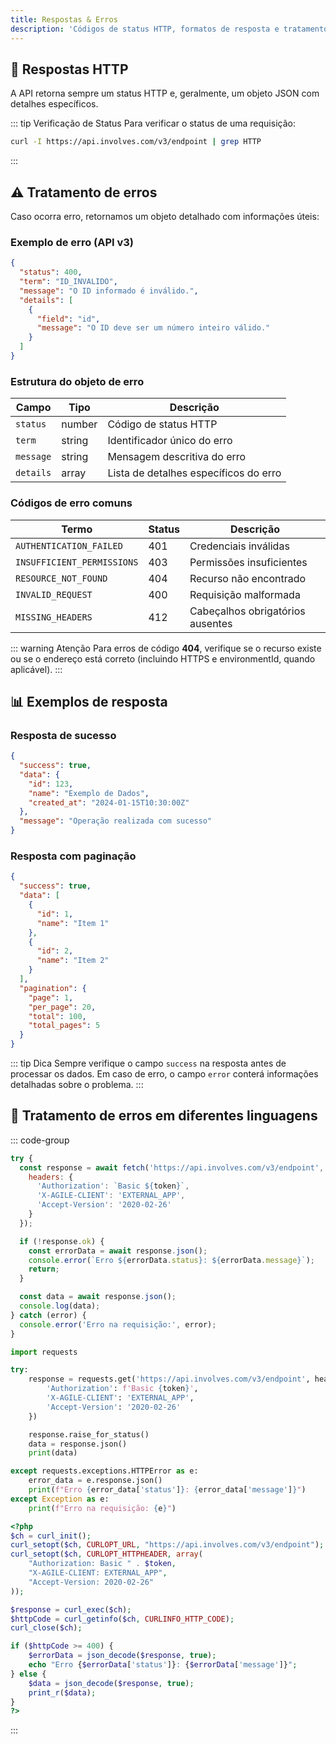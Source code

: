 ```yaml
---
title: Respostas & Erros
description: 'Códigos de status HTTP, formatos de resposta e tratamento de erros da API do Involves Stage.'
---
```


## 📜 Respostas HTTP

A API retorna sempre um status HTTP e, geralmente, um objeto JSON com detalhes específicos.

<script setup>
import ApiCard from '../.vitepress/theme/components/ApiCard.vue'

const statusTable = [
  {
    key: '200',
    description: '<code>OK</code> — Requisição bem-sucedida',
    color: 'green'
  },
  {
    key: '400',
    description: '<code>Bad Request</code> — Erro na requisição (verifique formato e parâmetros)',
    color: 'red'
  },
  {
    key: '401',
    description: '<code>Unauthorized</code> — Erro de autenticação',
    color: 'red'
  },
  {
    key: '403',
    description: '<code>Forbidden</code> — Permissões insuficientes',
    color: 'red'
  },
  {
    key: '404',
    description: '<code>Not Found</code> — Recurso ou URL inexistente',
    color: 'purple'
  },
  {
    key: '406',
    description: '<code>Not Acceptable</code> — Versão do endpoint inválida ou cabeçalho incorreto',
    color: 'yellow'
  },
  {
    key: '412',
    description: '<code>Precondition Failed</code> — Cabeçalhos obrigatórios ausentes ou incorretos',
    color: 'yellow'
  },
  {
    key: '500',
    description: '<code>Internal Server Error</code> — Erro interno no servidor (entre em contato com suporte técnico)',
    color: 'pink'
  }
]
</script>

<ApiCard
  title="HTTP Status"
  :items="statusTable"
/>

::: tip Verificação de Status
Para verificar o status de uma requisição:

```bash
curl -I https://api.involves.com/v3/endpoint | grep HTTP
```

:::

## ⚠️ Tratamento de erros

Caso ocorra erro, retornamos um objeto detalhado com informações úteis:

### Exemplo de erro (API v3)

```json
{
  "status": 400,
  "term": "ID_INVALIDO",
  "message": "O ID informado é inválido.",
  "details": [
    {
      "field": "id",
      "message": "O ID deve ser um número inteiro válido."
    }
  ]
}
```

### Estrutura do objeto de erro

| Campo | Tipo | Descrição |
|-------|------|-----------|
| `status` | number | Código de status HTTP |
| `term` | string | Identificador único do erro |
| `message` | string | Mensagem descritiva do erro |
| `details` | array | Lista de detalhes específicos do erro |

### Códigos de erro comuns

| Termo | Status | Descrição |
|-------|--------|-----------|
| `AUTHENTICATION_FAILED` | 401 | Credenciais inválidas |
| `INSUFFICIENT_PERMISSIONS` | 403 | Permissões insuficientes |
| `RESOURCE_NOT_FOUND` | 404 | Recurso não encontrado |
| `INVALID_REQUEST` | 400 | Requisição malformada |
| `MISSING_HEADERS` | 412 | Cabeçalhos obrigatórios ausentes |

::: warning Atenção
Para erros de código **404**, verifique se o recurso existe ou se o endereço está correto (incluindo HTTPS e environmentId, quando aplicável).
:::

## 📊 Exemplos de resposta

### Resposta de sucesso

```json
{
  "success": true,
  "data": {
    "id": 123,
    "name": "Exemplo de Dados",
    "created_at": "2024-01-15T10:30:00Z"
  },
  "message": "Operação realizada com sucesso"
}
```

### Resposta com paginação

```json
{
  "success": true,
  "data": [
    {
      "id": 1,
      "name": "Item 1"
    },
    {
      "id": 2,
      "name": "Item 2"
    }
  ],
  "pagination": {
    "page": 1,
    "per_page": 20,
    "total": 100,
    "total_pages": 5
  }
}
```

::: tip Dica
Sempre verifique o campo `success` na resposta antes de processar os dados.
Em caso de erro, o campo `error` conterá informações detalhadas sobre o problema.
:::

## 🔧 Tratamento de erros em diferentes linguagens

::: code-group

```javascript [JavaScript]
try {
  const response = await fetch('https://api.involves.com/v3/endpoint', {
    headers: {
      'Authorization': `Basic ${token}`,
      'X-AGILE-CLIENT': 'EXTERNAL_APP',
      'Accept-Version': '2020-02-26'
    }
  });

  if (!response.ok) {
    const errorData = await response.json();
    console.error(`Erro ${errorData.status}: ${errorData.message}`);
    return;
  }

  const data = await response.json();
  console.log(data);
} catch (error) {
  console.error('Erro na requisição:', error);
}
```

```python [Python]
import requests

try:
    response = requests.get('https://api.involves.com/v3/endpoint', headers={
        'Authorization': f'Basic {token}',
        'X-AGILE-CLIENT': 'EXTERNAL_APP',
        'Accept-Version': '2020-02-26'
    })

    response.raise_for_status()
    data = response.json()
    print(data)

except requests.exceptions.HTTPError as e:
    error_data = e.response.json()
    print(f"Erro {error_data['status']}: {error_data['message']}")
except Exception as e:
    print(f"Erro na requisição: {e}")
```

```php [PHP]
<?php
$ch = curl_init();
curl_setopt($ch, CURLOPT_URL, "https://api.involves.com/v3/endpoint");
curl_setopt($ch, CURLOPT_HTTPHEADER, array(
    "Authorization: Basic " . $token,
    "X-AGILE-CLIENT: EXTERNAL_APP",
    "Accept-Version: 2020-02-26"
));

$response = curl_exec($ch);
$httpCode = curl_getinfo($ch, CURLINFO_HTTP_CODE);
curl_close($ch);

if ($httpCode >= 400) {
    $errorData = json_decode($response, true);
    echo "Erro {$errorData['status']}: {$errorData['message']}";
} else {
    $data = json_decode($response, true);
    print_r($data);
}
?>
```

:::
